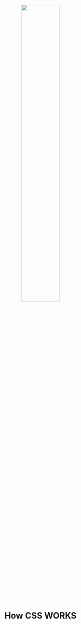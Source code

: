 <p align="center">
    <img src="https://user-images.githubusercontent.com/28250507/161196543-00fe65b7-978c-4db1-a11b-94236bf79a15.gif" width="50%" height="50%" />
</p>

<h1 align="center">How CSS WORKS</h1>
